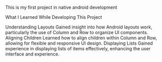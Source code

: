 This is my first project in native android development

What I Learned While Developing This Project

Understanding Layouts
Gained insight into how Android layouts work, particularly the use of Column and Row to organize UI components.
Aligning Children
Learned how to align children within Column and Row, allowing for flexible and responsive UI design.
Displaying Lists
Gained experience in displaying lists of items effectively, enhancing the user interface and experience.
